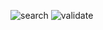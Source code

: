 ![search](https://github.com/user-attachments/assets/df3dadee-5129-483a-a86f-71a9ca3eca51)
![validate](https://github.com/user-attachments/assets/cea0e829-9a0f-4745-973b-d9833a16600b)

